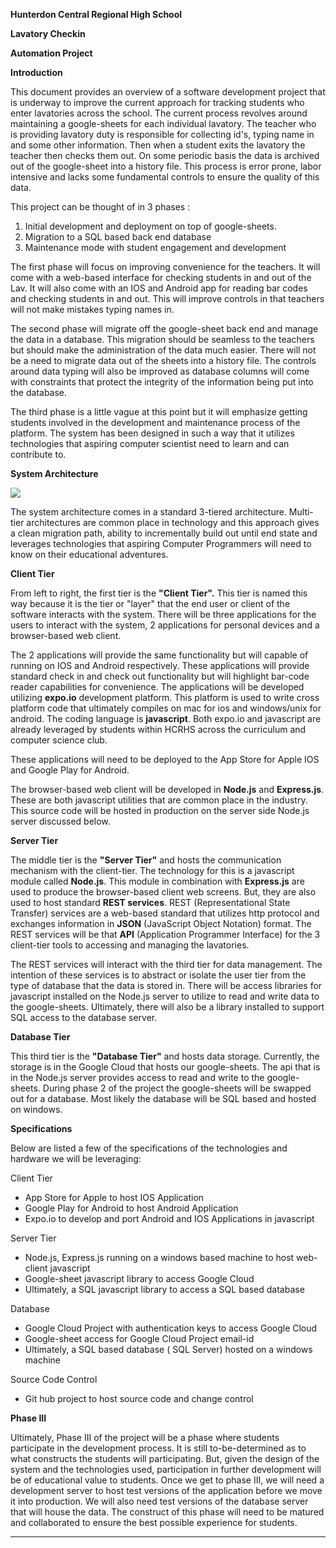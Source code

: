 **Hunterdon Central Regional High School**

**Lavatory Checkin**  

**Automation Project**



**Introduction**

This document provides an overview of a software development project that is underway to improve the current approach for tracking students who enter lavatories across the school.   The current process revolves around maintaining a google-sheets for each individual lavatory.   The teacher who is providing lavatory duty is responsible for collecting id&#39;s, typing name in and some other information.   Then when a student exits the lavatory the teacher then checks them out.   On some periodic basis the data is archived out of the google-sheet into a history file.  This process is error prone, labor intensive and lacks some fundamental controls to ensure the quality of this data.


This project can be thought of in 3 phases :

1. Initial development and deployment on top of google-sheets.
2. Migration to a SQL based back end database
3. Maintenance mode with student engagement and development

The first phase will focus on improving convenience for the teachers.  It will come with a web-based interface for checking students in and out of the Lav.  It will also come with an IOS and Android app for reading bar codes and checking students in and out.    This will improve controls in that teachers will not make mistakes typing names in.

The second phase will migrate off the google-sheet back end and manage the data in a database.  This migration should be seamless to the teachers but should make the administration of the data much easier.  There will not be a need to migrate data out of the sheets into a history file.   The controls around data typing will also be improved as database columns will come with constraints that protect the integrity of the information being put into the database.

The third phase is a little vague at this point but it will emphasize getting students involved in the development and maintenance process of the platform.   The system has been designed in such a way that it utilizes technologies that aspiring computer scientist need to learn and can contribute to.

**System Architecture**

 ![](Arch1.jpg)

The system architecture comes in a standard 3-tiered architecture.  Multi-tier architectures are common place in technology and this approach gives a clean migration path, ability to incrementally build out until end state and leverages technologies that aspiring Computer Programmers will need to know on their educational adventures.

**Client Tier**

From left to right, the first tier is the **&quot;Client Tier&quot;.**  This tier is named this way because it is the tier or &quot;layer&quot; that the end user or client of the software interacts with the system.   There will be three applications for the users to interact with the system, 2 applications for personal devices and a browser-based web client.

The 2 applications will provide the same functionality but will capable of running on IOS and Android respectively.    These applications will provide standard check in and check out functionality but will highlight bar-code reader capabilities for convenience.      The applications will be developed utilizing **expo.io** development platform.  This platform is used to write cross platform code that ultimately compiles on mac for ios and windows/unix for android.    The coding language is **javascript**.   Both expo.io and javascript are already leveraged by students within HCRHS across the curriculum and computer science club.

These applications will need to be deployed to the App Store for Apple IOS  and Google Play for Android.

The browser-based web client will be developed in **Node.js** and **Express.js**.  These are both javascript utilities that are common place in the industry.   This source code will be hosted in production on the server side Node.js server discussed below.

**Server Tier**

The middle tier is the **&quot;Server Tier&quot;** and hosts the communication mechanism with the client-tier.   The technology for this is a javascript module called **Node.js**.    This module in combination with **Express.js** are used to produce the browser-based client web screens.  But, they are also used to host standard **REST services**.   REST (Representational State Transfer) services are a web-based standard that utilizes http protocol and exchanges information in **JSON** (JavaScript Object Notation) format.  The REST services will be that **API** (Application Programmer Interface) for the 3 client-tier tools to accessing and managing the lavatories.

The REST services will interact with the third tier for data management.  The intention of these services is to abstract or isolate the user tier from the type of database that the data is stored in.    There will be access libraries for javascript installed on the Node.js server to utilize to read and write data to the google-sheets.  Ultimately, there will also be a library installed to support SQL access to the database server.

**Database Tier**

This third tier is the **&quot;Database Tier&quot;** and hosts data storage.   Currently, the storage is in the Google Cloud that hosts our google-sheets.  The api that is in the Node.js server provides access to read and write to the google-sheets.     During phase 2 of the project the google-sheets will be swapped out for a database.  Most likely the database will be SQL based and hosted on windows.

**Specifications**

Below are listed a few of the specifications of the technologies and hardware we will be leveraging:

Client Tier

- App Store for Apple to host IOS Application
- Google Play for Android to host Android Application
- Expo.io to develop and port Android and IOS Applications in javascript

Server Tier

- Node.js, Express.js running on a windows based machine to host web-client javascript
- Google-sheet javascript library to access Google Cloud
- Ultimately, a SQL javascript library to access a SQL based database

Database

- Google Cloud Project with authentication keys to access Google Cloud
- Google-sheet access for Google Cloud Project email-id
- Ultimately, a SQL based database ( SQL Server) hosted on a windows machine

Source Code Control

- Git hub project to host source code and change control

**Phase III**

Ultimately, Phase III of the project will be a phase where students participate in the development process.  It is still to-be-determined as to what constructs the students will participating.  But, given the design of the system and the technologies used, participation in further development will be of educational value to students.   Once we get to phase III, we will need a development server to host test versions of the application before we move it into production.   We will also need test versions of the database server that will house the data.    The construct of this phase will need to be matured and collaborated to ensure the best possible experience for students.

***

